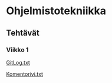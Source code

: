 # Ohjelmistotekniikka

## Tehtävät

### Viikko 1

[GitLog.txt](https://github.com/Ro0pE/ot-harjoitustyo/blob/master/laskarit/viikko1/gitlog.txt)

[Komentorivi.txt](https://github.com/Ro0pE/ot-harjoitustyo/blob/master/laskarit/viikko1/komentorivi.txt)
